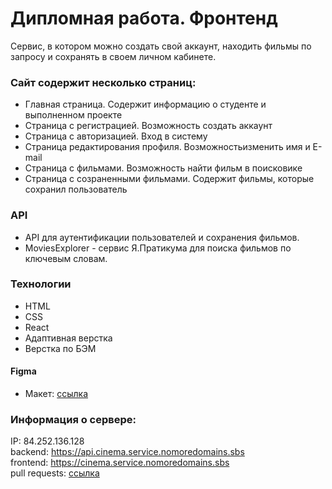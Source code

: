 # Дипломная работа. Фронтенд
 
Сервис, в котором можно создать свой аккаунт, находить фильмы по запросу и сохранять в своем личном кабинете.  
 
<h3>Сайт содержит несколько страниц:</h3>

- Главная страница. Содержит информацию о студенте и выполненном проекте  
- Страница с регистрацией. Возможность создать аккаунт  
- Страница с авторизацией. Вход в систему  
- Страница редактирования профиля. Возможностьизменить имя и E-mail  
- Страница с фильмами. Возможность найти фильм в поисковике  
- Страница с созраненными фильмами. Содержит фильмы, которые сохранил пользователь  

<h3>API</h3>

- API для аутентификации пользователей и сохранения фильмов.   
- MoviesExplorer - сервис Я.Пратикума для поиска фильмов по ключевым словам.  

<h3>Технологии</h3>

- HTML
- CSS  
- React
- Адаптивная верстка
- Верстка по БЭМ 

<h4>Figma</h4>

- Макет: [ссылка](https://www.figma.com/file/mHKIMTorOGfJGnaSh00YqK/Diploma-(Copy)?node-id=891%3A3857)

### Информация о сервере:  
IP: 84.252.136.128  
backend: https://api.cinema.service.nomoredomains.sbs  
frontend: https://cinema.service.nomoredomains.sbs  
pull requests: [ссылка](https://github.com/gutkati/movies-explorer-frontend/pull/2)
